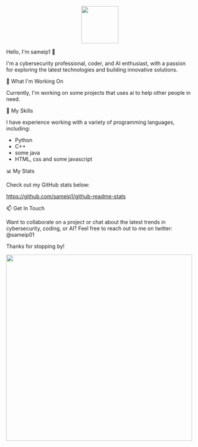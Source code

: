 <div id="header" align="center">
  <img src="https://media.giphy.com/media/M9gbBd9nbDrOTu1Mqx/giphy.gif" width="100"/>
</div>

Hello, I'm sameip1 👋

I'm a cybersecurity professional, coder, and AI enthusiast, with a passion for exploring the latest technologies and building innovative solutions.

🔭 What I'm Working On

Currently, I'm working on some projects that uses ai to help other people in need. 

🌱 My Skills

I have experience working with a variety of programming languages, including:

 - Python
 - C++
 - some java 
 - HTML, css and some javascript

📊 My Stats

Check out my GitHub stats below:

https://github.com/sameip1/github-readme-stats

📫 Get In Touch

Want to collaborate on a project or chat about the latest trends in cybersecurity, coding, or AI? Feel free to reach out to me on twitter: @sameip01

Thanks for stopping by!

<div id="header" align="left">
  <img src="https://media.giphy.com/media/13HgwGsXF0aiGY/giphy.gif" width="500"/>
</div>
